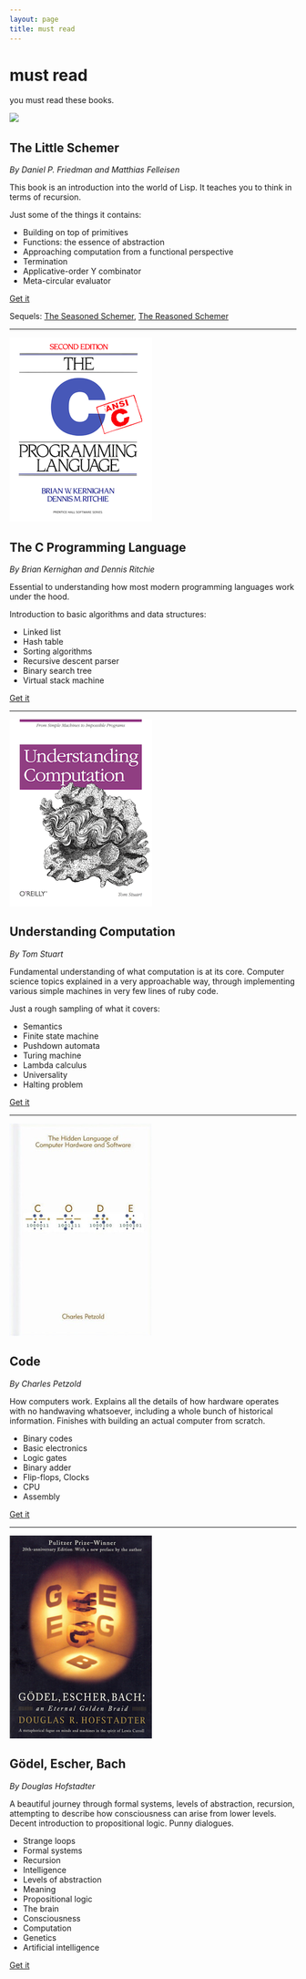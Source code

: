 ```yaml
---
layout: page
title: must read
---
```


<div class="hero-unit">
    <h1>must read</h1>
    <p>you must read these books.</p>
</div>

<div class="book-cover">
    <img src="/img/books/littleschemer.png">
</div>

## The Little Schemer

*By Daniel P. Friedman and Matthias Felleisen*

This book is an introduction into the world of Lisp. It teaches you to think
in terms of recursion.

Just some of the things it contains:

* Building on top of primitives
* Functions: the essence of abstraction
* Approaching computation from a functional perspective
* Termination
* Applicative-order Y combinator
* Meta-circular evaluator

<a href="http://mitpress.mit.edu/books/little-schemer" class="btn btn-large btn-inverse" style="width: 100px;"><span class="icon-bookmark icon-white"></span> Get it</a>

Sequels: [The Seasoned Schemer](http://mitpress.mit.edu/books/seasoned-schemer),
[The Reasoned Schemer](http://mitpress.mit.edu/books/reasoned-schemer)

<span class="clearfix"></span>

<hr>

<div class="book-cover">
    <img src="/img/books/knr.png">
</div>

## The C Programming Language

*By Brian Kernighan and Dennis Ritchie*

Essential to understanding how most modern programming languages work under
the hood.

Introduction to basic algorithms and data structures:

* Linked list
* Hash table
* Sorting algorithms
* Recursive descent parser
* Binary search tree
* Virtual stack machine

<a href="http://cm.bell-labs.com/cm/cs/cbook/" class="btn btn-large btn-inverse" style="width: 100px;"><span class="icon-bookmark icon-white"></span> Get it</a>

<span class="clearfix"></span>

<hr>

<div class="book-cover">
    <img src="/img/books/computation.png">
</div>

## Understanding Computation

*By Tom Stuart*

Fundamental understanding of what computation is at its core. Computer science
topics explained in a very approachable way, through implementing various
simple machines in very few lines of ruby code.

Just a rough sampling of what it covers:

* Semantics
* Finite state machine
* Pushdown automata
* Turing machine
* Lambda calculus
* Universality
* Halting problem

<a href="http://computationbook.com/" class="btn btn-large btn-inverse" style="width: 100px;"><span class="icon-bookmark icon-white"></span> Get it</a>

<span class="clearfix"></span>

<hr>

<div class="book-cover">
    <img src="/img/books/code.png">
</div>

## Code

*By Charles Petzold*

How computers work. Explains all the details of how hardware operates with no
handwaving whatsoever, including a whole bunch of historical information.
Finishes with building an actual computer from scratch.

* Binary codes
* Basic electronics
* Logic gates
* Binary adder
* Flip-flops, Clocks
* CPU
* Assembly

<a href="http://www.charlespetzold.com/code/" class="btn btn-large btn-inverse" style="width: 100px;"><span class="icon-bookmark icon-white"></span> Get it</a>

<span class="clearfix"></span>

<hr>

<div class="book-cover">
    <img src="/img/books/geb.png">
</div>

## Gödel, Escher, Bach

*By Douglas Hofstadter*

A beautiful journey through formal systems, levels of abstraction, recursion,
attempting to describe how consciousness can arise from lower levels. Decent
introduction to propositional logic. Punny dialogues.

* Strange loops
* Formal systems
* Recursion
* Intelligence
* Levels of abstraction
* Meaning
* Propositional logic
* The brain
* Consciousness
* Computation
* Genetics
* Artificial intelligence

<a href="http://www.amazon.com/G%C3%B6del-Escher-Bach-Eternal-Golden/dp/0465026567" class="btn btn-large btn-inverse" style="width: 100px;"><span class="icon-bookmark icon-white"></span> Get it</a>

<span class="clearfix"></span>
